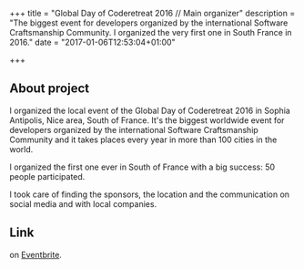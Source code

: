 +++
title = "Global Day of Coderetreat 2016 // Main organizer"
description = "The biggest event for developers organized by the international Software Craftsmanship Community. I organized the very first one in South France in 2016."
date = "2017-01-06T12:53:04+01:00"

+++
## About project

I organized the local event of the Global Day of Coderetreat 2016 in Sophia Antipolis, Nice area, South of France. It's the biggest worldwide event for developers organized by the international Software Craftsmanship Community and it takes places every year in more than 100 cities in the world.

I organized the first one ever in South of France with a big success: 50 people participated.

I took care of finding the sponsors, the location and the communication on social media and with local companies.

## Link

on [Eventbrite](https://www.eventbrite.com/e/global-day-of-coderetreat-2016-sophia-antipolis-tickets-27254799840#).

